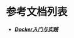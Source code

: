 参考文档列表
======


* [***Docker入门与实践***](https://www.gitbook.com/book/hujb2000/docker-flow-evolution/details)